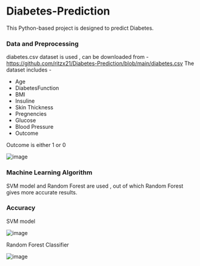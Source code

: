 # Diabetes-Prediction
This Python-based project is designed to predict Diabetes.

### Data and Preprocessing
diabetes.csv dataset is used , can be downloaded from - https://github.com/ritzx21/Diabetes-Prediction/blob/main/diabetes.csv
The dataset includes -

- Age
- DiabetesFunction
- BMI
- Insuline
- Skin Thickness
- Pregnencies
- Glucose
- Blood Pressure
- Outcome

Outcome is either 1 or 0

![image](https://github.com/ritzx21/Diabetes-Prediction/assets/127785847/d5426eb5-b332-4fa8-9401-5ddc2da2716b)


### Machine Learning Algorithm

SVM model and Random Forest are used , out of which Random Forest gives more accurate results.


### Accuracy

SVM model 

![image](https://github.com/ritzx21/Diabetes-Prediction/assets/127785847/b506d8aa-5670-4d3d-9453-f9951942c792)

Random Forest Classifier

![image](https://github.com/ritzx21/Diabetes-Prediction/assets/127785847/861f65bf-8da2-4fa9-b5a7-2c2fef760e04)

